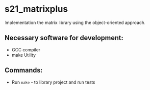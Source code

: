 # s21_matrixplus
Implementation the matrix library using the object-oriented approach.

## Necessary software for development:
- GCC compiler
- make Utility
## Commands:
- Run `make` - to library project and run tests
